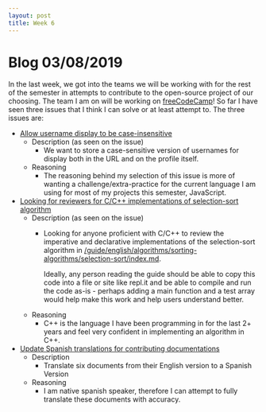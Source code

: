 ```yaml
---
layout: post
title: Week 6
---
```


# Blog 03/08/2019

In the last week, we got into the teams we will be working with for the rest of the semester in attempts to contribute to 
the open-source project of our choosing. The team I am on will be working on [freeCodeCamp](https://github.com/freeCodeCamp/freeCodeCamp)! So far I have seen three issues that I think I can solve or at least
attempt to. The three issues are:

- [Allow username display to be case-insensitive](https://github.com/freeCodeCamp/freeCodeCamp/issues/35525)
  - Description (as seen on the issue)
    - We want to store a case-sensitive version of usernames for display both in the URL and on the profile itself.
  - Reasoning
    - The reasoning behind my selection of this issue is more of wanting a challenge/extra-practice for the current language I
      am using for most of my projects this semester, JavaScript.
- [Looking for reviewers for C/C++ implementations of selection-sort algorithm](https://github.com/freeCodeCamp/freeCodeCamp/issues/35391)
  - Description (as seen on the issue)
    - Looking for anyone proficient with C/C++ to review the imperative and declarative implementations of the selection-sort
      algorithm in [/guide/english/algorithms/sorting-algorithms/selection-sort/index.md](https://github.com/freeCodeCamp/freeCodeCamp/blob/master/guide/english/algorithms/sorting-algorithms/selection-sort/index.md).

      Ideally, any person reading the guide should be able to copy this code into a file or site like repl.it and be able to
      compile and run the code as-is - perhaps adding a main function and a test array would help make this work and help
      users understand better.
  - Reasoning
    - C++ is the language I have been programming in for the last 2+ years and feel very confident in implementing an
      algorithm in C++. 
- [Update Spanish translations for contributing documentations](https://github.com/freeCodeCamp/freeCodeCamp/issues/18307)
  - Description
    - Translate six documents from their English version to a Spanish Version
  - Reasoning
    - I am native spanish speaker, therefore I can attempt to fully translate these documents with accuracy. 
